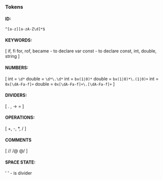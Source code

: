 ### Tokens
#### ID:

 `^[a-z][a-zA-Z\d]*$`


#### KEYWORDS:

[
    if, fi
    for, rof,
    became - to declare var
    const - to declare const,
    int,
    double,
    string
]


#### NUMBERS:

[
    int = `\d*`
    double = `\d*\.\d*`
    int = `bx(1|0)*`
    double = `bx(1|0)*\.(1|0)+`
    int = `0x[\dA-Fa-f]+`
    double = `0x[\dA-Fa-f]+\.[\dA-Fa-f]+`
]


#### DIVIDERS:

[
    . , -> =
]


#### OPERATIONS:

[
    +,
    -,
    *,
    /
]


#### COMMENTS

[
    //
    /@ @/
]


#### SPACE STATE:

' ' - is divider
